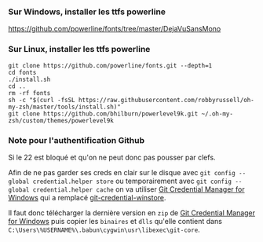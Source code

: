 ### Sur Windows, installer les ttfs powerline

https://github.com/powerline/fonts/tree/master/DejaVuSansMono

### Sur Linux, installer les ttfs powerline
```
git clone https://github.com/powerline/fonts.git --depth=1
cd fonts
./install.sh
cd ..
rm -rf fonts
sh -c "$(curl -fsSL https://raw.githubusercontent.com/robbyrussell/oh-my-zsh/master/tools/install.sh)"
git clone https://github.com/bhilburn/powerlevel9k.git ~/.oh-my-zsh/custom/themes/powerlevel9k
```

### Note pour l'authentification Github

Si le 22 est bloqué et qu'on ne peut donc pas pousser par clefs.

Afin de ne pas garder ses creds en clair sur le disque avec `git config --global credential.helper store` ou temporairement avec `git config --global credential.helper cache` on va utiliser [Git Credential Manager for Windows](https://github.com/Microsoft/Git-Credential-Manager-for-Windows) qui a remplacé [git-credential-winstore](https://archive.codeplex.com/?p=gitcredentialstore).

Il faut donc télécharger la dernière version en `zip` de [Git Credential Manager for Windows](https://github.com/Microsoft/Git-Credential-Manager-for-Windows/releases) puis copier les `binaires` et `dlls` qu'elle contient dans `C:\Users\%USERNAME%\.babun\cygwin\usr\libexec\git-core`.
